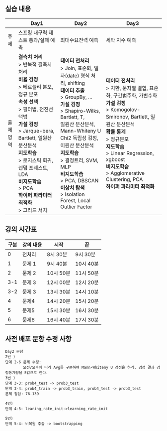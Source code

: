 ## 실습 내용

||Day1|Day2|Day3|
|---|----|----|----|
|주제|스프링 내구력 테스트 통과/실패 예측|최대수요전력 예측|세탁 지수 예측|
|출제<br/>영역|**결측치 처리**<br/>> 반복적 결측치 처리<br/>**비율 검정**<br/>> 베르눌리 분포,  정규 분포<br/>**속성 선택**<br/>> 필터법, 전진선택법<br/>**가설 검정**<br/>> Jarque-bera, Bartlett, 일원산 분산분석<br/>**지도학습**<br/>> 로지스틱 회귀, 랜덤 포레스트, LDA<br/>**비지도학습**<br/>> PCA<br/>**하이퍼 파라미터 최적화**<br/>> 그리드 서치|**데이터 전처리**<br/>> Join, 표준화, 일자(date) 형식 처리, shifting<br/>**데이터 추출**<br/>> GroupBy, …<br/>**가설 검정**<br/>> Shapiro-Wilks, Bartlett, T,<br/>일원산 분산분석, Mann-Whiteny U<br/>Chi2 독립성 검정, 이원산 분산분석<br/>**지도학습**<br/>> 결정트리, SVM, MLP<br/>**비지도학습**<br/>> PCA, DBSCAN <br/>**이상치 탐색**<br/>> Isolation Forest, Local Outlier Factor|**데이터 전처리**<br/>> 치환, 문자열 결합, 표준화, 구간범주화, 가변수화<br/>**가설 검정**<br/>> Komogolov-Smironov, Bartlett, 일원산 분산분석<br/>**확률 통계**<br/>> 정규분포<br/>**지도학습**<br/>> Linear Regression, xgboost<br/>**비지도학습**<br/>> Agglomerative Clustering, PCA<br/>**하이퍼 파라미터 최적화**|

## 강의 시간표

|구분|강의 내용|시작|끝|
|----|---------|----|--|
|0|전처리|8시 30분| 9시 30분|
|1|문제 1|9시 40분| 10시 40분|
|2|문제 2|10시 50분| 11시 50분|
|3-1|문제 3|12시 00분| 12시 20분|
|3-2|문제 3|13시 30분| 14시 10분|
|4|문제4|14시 20분| 15시 20분|
|5|문제5|15시 30분| 16시 30분|
|6|문제6|16시 40분| 17시 30분|

## 사전 배포 문항 수정 사항

```
Day2 문항
2번 ) 
단계 2-6 문제 수정: 
        오전/오후에 따라 Avg를 구분하여 Mann-Whiteny U 검정을 하라. 검정 결과 검정통계량을 E값으로 한다.
3번 ) 
단계 3-3: prob4_test -> prob3_test
단계 3-4: prob4_train -> prob3_train, prob4_test -> prob3_test
문제 정답: 76.139

4번)
단계 4-5: learing_rate_init->learning_rate_init

5번)
단계 5-4: 비복원 추출 -> bootstrapping

```
